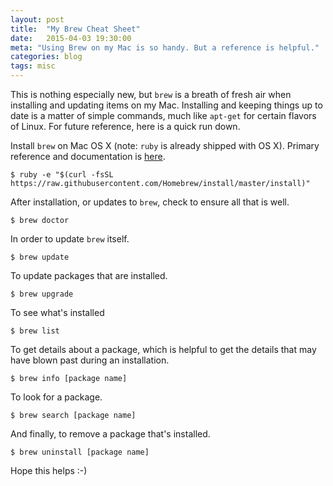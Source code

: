 ```yaml
---
layout: post
title:  "My Brew Cheat Sheet"
date:   2015-04-03 19:30:00
meta: "Using Brew on my Mac is so handy. But a reference is helpful."
categories: blog
tags: misc
---
```

This is nothing especially new, but `brew` is a breath of fresh air when installing and updating items on my Mac.  Installing and keeping things up to date is a matter of simple commands, much like `apt-get` for certain flavors of Linux.  For future reference, here is a quick run down.

Install `brew` on Mac OS X (note: `ruby` is already shipped with OS X).  Primary reference and documentation is [here](http://brew.sh/).

    $ ruby -e "$(curl -fsSL https://raw.githubusercontent.com/Homebrew/install/master/install)"

After installation, or updates to `brew`, check to ensure all that is well.

    $ brew doctor

In order to update `brew` itself.

    $ brew update

To update packages that are installed.

    $ brew upgrade

To see what's installed

    $ brew list

To get details about a package, which is helpful to get the details that may have blown past during an installation.
 
    $ brew info [package name]

To look for a package.

    $ brew search [package name]

And finally, to remove a package that's installed.

    $ brew uninstall [package name]
 
 Hope this helps :-)
 